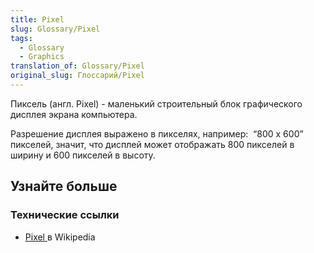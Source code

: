 ```yaml
---
title: Pixel
slug: Glossary/Pixel
tags:
  - Glossary
  - Graphics
translation_of: Glossary/Pixel
original_slug: Глоссарий/Pixel
---
```

Пиксель (англ. Pixel) - маленький строительный блок графического дисплея экрана компьютера.

Разрешение дисплея выражено в пикселях, например:  “800 x 600” пикселей, значит, что дисплей может отображать 800 пикселей в ширину и 600 пикселей в высоту.

## Узнайте больше

### Технические ссылки

- [Pixel ](https://en.wikipedia.org/wiki/Pixel)в Wikipedia

